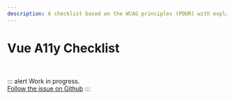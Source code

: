 ```yaml
---
description: A checklist based on the WCAG principles (POUR) with explanations, links, tips and packages to help you not forget any accessible development techniques.
---
```


# Vue A11y Checklist

<br>

::: alert Work in progress.  
[Follow the issue on Github](https://github.com/vue-a11y/vue-a11y.com/issues/6)
:::